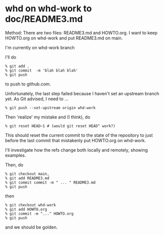 # whd on whd-work to doc/README3.md

Method: There are two files: README3.md and HOWTO.org. I want to keep HOWTO.org on whd-work and put README3.md on main.

I'm currently on whd-work branch

I'll do 

    % git add .
    % git commit  -m 'blah blah blah'
    % git push
    
to push to github.com. 

Unfortunately, the last step failed because I haven't set an upstream branch yet. As Git advised, I need to ...

    % git push --set-upstream origin whd-work

Then 'realize' my mistake and (I think), do 

    % git reset HEAD~1 # (would git reset HEAD^ work?)
    
This should reset the current commit to the state of the repository to just before the last commit that mistakenly put HOWTO.org on whd-work.

I'll investigate how the refs change both locally and remotely, showing examples. 

Then, do 

    % git checkout main, 
    % git add README3.md
    % git commit commit -m " ... " README3.md 
    % git push
    
then
 
    % git checkout whd-work
    % git add HOWTO.org
    % git commit -m "..." HOWTO.org 
    % git push
    
and we should be golden.    

